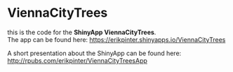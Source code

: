 # ViennaCityTrees
this is the code for the **ShinyApp ViennaCityTrees**.  
The app can be found here:
https://erikpinter.shinyapps.io/ViennaCityTrees
  
A short presentation about the ShinyApp can be found here:
http://rpubs.com/erikpinter/ViennaCityTreesApp

